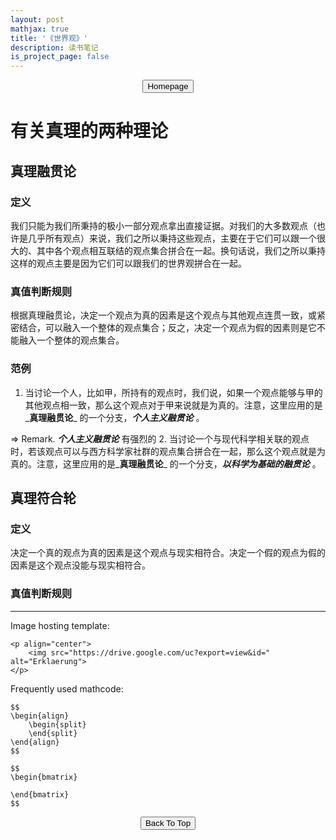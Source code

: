 ```yaml
---
layout: post
mathjax: true
title: '《世界观》'
description: 读书笔记
is_project_page: false
---
```



<p style="text-align:center;">
<button type="button" onclick="window.location.href='index.html';">Homepage</button>
</p>

# 有关真理的两种理论
## 真理融贯论
### 定义
我们只能为我们所秉持的极小一部分观点拿出直接证据。对我们的大多数观点（也许是几乎所有观点）来说，我们之所以秉持这些观点，主要在于它们可以跟一个很大的、其中各个观点相互联结的观点集合拼合在一起。换句话说，我们之所以秉持这样的观点主要是因为它们可以跟我们的世界观拼合在一起。
### 真值判断规则
根据真理融贯论，决定一个观点为真的因素是这个观点与其他观点连贯一致，或紧密结合，可以融入一个整体的观点集合；反之，决定一个观点为假的因素则是它不能融入一个整体的观点集合。
### 范例
1. 当讨论一个人，比如甲，所持有的观点时，我们说，如果一个观点能够与甲的其他观点相一致，那么这个观点对于甲来说就是为真的。注意，这里应用的是_**真理融贯论**_ 的一个分支，_**个人主义融贯论**_ 。
  
  => Remark. _**个人主义融贯论**_ 有强烈的
2. 当讨论一个与现代科学相关联的观点时，若该观点可以与西方科学家社群的观点集合拼合在一起，那么这个观点就是为真的。注意，这里应用的是_**真理融贯论**_ 的一个分支，_**以科学为基础的融贯论**_ 。

## 真理符合轮
### 定义
决定一个真的观点为真的因素是这个观点与现实相符合。决定一个假的观点为假的因素是这个观点没能与现实相符合。
### 真值判断规则


***

Image hosting template:

```
<p align="center">
    <img src="https://drive.google.com/uc?export=view&id=" alt="Erklaerung">
</p>
```

Frequently used mathcode:
```
$$
\begin{align}
    \begin{split}
    \end{split}
\end{align}
$$

$$
\begin{bmatrix}
       
\end{bmatrix}
$$

```

<p style="text-align:center;">
<button type="button" onclick="window.location.href='#top';">Back To Top</button>
<p>
